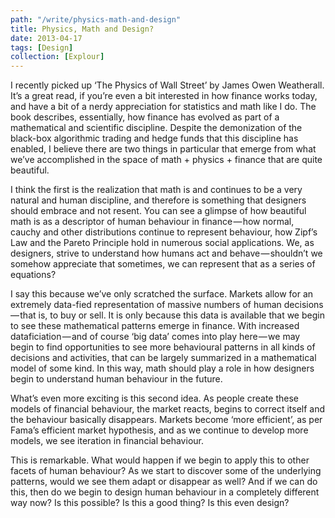 ```yaml
---
path: "/write/physics-math-and-design"
title: Physics, Math and Design?
date: 2013-04-17
tags: [Design]
collection: [Explour]
---
```


I recently picked up ‘The Physics of Wall Street’ by James Owen Weatherall. It’s a great read, if you’re even a bit interested in how finance works today, and have a bit of a nerdy appreciation for statistics and math like I do. The book describes, essentially, how finance has evolved as part of a mathematical and scientific discipline. Despite the demonization of the black-box algorithmic trading and hedge funds that this discipline has enabled, I believe there are two things in particular that emerge from what we’ve accomplished in the space of math + physics + finance that are quite beautiful.

I think the first is the realization that math is and continues to be a very natural and human discipline, and therefore is something that designers should embrace and not resent. You can see a glimpse of how beautiful math is as a descriptor of human behaviour in finance — how normal, cauchy and other distributions continue to represent behaviour, how Zipf’s Law and the Pareto Principle hold in numerous social applications. We, as designers, strive to understand how humans act and behave — shouldn’t we somehow appreciate that sometimes, we can represent that as a series of equations?

I say this because we’ve only scratched the surface. Markets allow for an extremely data-fied representation of massive numbers of human decisions — that is, to buy or sell. It is only because this data is available that we begin to see these mathematical patterns emerge in finance. With increased dataficiation — and of course ‘big data’ comes into play here — we may begin to find opportunities to see more behavioural patterns in all kinds of decisions and activities, that can be largely summarized in a mathematical model of some kind. In this way, math should play a role in how designers begin to understand human behaviour in the future.

What’s even more exciting is this second idea. As people create these models of financial behaviour, the market reacts, begins to correct itself and the behaviour basically disappears. Markets become ‘more efficient’, as per Fama’s efficient market hypothesis, and as we continue to develop more models, we see iteration in financial behaviour.

This is remarkable. What would happen if we begin to apply this to other facets of human behaviour? As we start to discover some of the underlying patterns, would we see them adapt or disappear as well? And if we can do this, then do we begin to design human behaviour in a completely different way now? Is this possible? Is this a good thing? Is this even design?